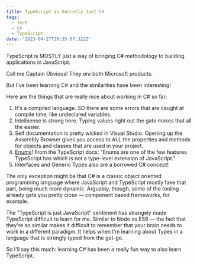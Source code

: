 ```yaml
---
title: TypeScript is Secretly Just C#
tags:
  - Tech
  - C#
  - TypeScript
date: '2023-04-27T10:35:07.322Z'
---
```


TypeScript is MOSTLY just a way of bringing C# methodology to building applications in JavaScript.

Call me Captain Obvious! They _are_ both Microsoft products.

But I've been learning C# and the similarities have been interesting!

Here are the things that are really nice about working in C# so far:

1. It's a compiled language. SO there are some errors that are caught at compile time, like undeclared variables.
2. Intelisense is strong here. Typing values right out the gate makes that all the easier.
3. Self documentation is pretty wicked in Visual Studio. Opening up the Assembly Browser gives you access to ALL the properties and methods for objects and classes that are used in your project.
4. [Enums](https://www.typescriptlang.org/docs/handbook/enums.html)! From the TypeScript docs: "Enums are one of the few features TypeScript has which is not a type-level extension of JavaScript."
5. Interfaces and Generic Types also are a borrowed C# concept!

The only exception might be that C# is a classic object oriented programming language where JavaScript and TypeScript mostly fake that part, being much more dynamic. Arguably, though, some of the tooling already gets you pretty close — component based frameworks, for example.

The "TypeScript is just JavaScript" sentiment has strangely made TypeScript difficult to learn for me. Similar to Node vs ES6 — the fact that they're so similar makes it difficult to remember that your brain needs to work in a different paradigm. It helps when I'm learning about Types in a language that is strongly typed from the get-go.

So I'll say this much: learning C# has been a really fun way to also learn TypeScript.
